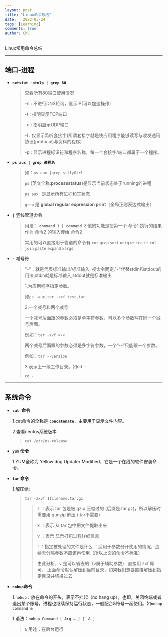 ```yaml
---
layout: post
title: "Linux命令总结"
date:   2022-03-24
tags: [Learning]
comments: true
author: Chu
---
```


Linux常用命令总结

<!-- more -->


---
## 端口-进程

- **`netstat -ntulp | grep 80`**

  > 查看所有80端口使用情况  
  >
  > -n : 不进行DNS轮询，显示IP(可以加速操作)
  >
  > -t : 指明显示TCP端口 
  >
  > -u : 指明显示UDP端口 
  >
  > -l : 仅显示监听套接字(所谓套接字就是使应用程序能够读写与收发通讯协议(protocol)与资料的程序) 
  >
  > -p : 显示进程标识符和程序名称，每一个套接字/端口都属于一个程序。 

- **`ps aux | grep 进程名`**

  > 如：`ps aux |grep sillyGirl`
  >
  > `ps` (英文全称:**processstatus**)是显示当前状态处于running的进程
  >
  > `ps aux ` 是显示所有进程和其状态
  >
  > `grep` 是 **global regular expression print**（全局正则表达式输出）

- **`|`**   竖线管道命令

  > 用法： **`command 1 | command 2`** 他的功能是把第一个 命令1 执行的结果作为 命令2 的输入传给 命令2
  >
  > 常用的可以直接用于管道的命令有 `cut` `grep` `sort` `uniq` `wc` `tee` `tr` `col` `join` `paste` `expand` `xargs`

- **`-`**  减号符

  > "-"：就是代表标准输出/标准输入, 视命令而定."-"代替stdin和stdout的用法,stdin就是标准输入,stdout就是标准输出
  >
  > 1.为应用程序指定参数。
  >
  > 如`ps -aux,tar -zxf test.tar`
  >
  > 2.一个减号和两个减号
  >
  > 一个减号后面跟的参数必须是单字符参数，可以多个参数写在同一个减号后面。
  >
  > 例如：`tar -xvf ×××`
  >
  > 两个减号后面跟的参数必须是多字符参数，一个“--”只能跟一个参数。
  >
  > 例如：`tar --version`
  >
  > 3 表示上一级工作目录。如cd -
  >
  > `cd -`

---

## 系统命令
- **`cat `命令**

  1.cat命令的全称是 **`concatenate`**，主要用于显示文件内容。

  2.查看centos系统版本

  > `cat /etc/os-release`

- **`yum` 命令**

  1.YUM全称为 Yellow dog Updater Modified，它是一个在线的软件安装命令。

- **`tar` 命令**

  1.解压缩:

  > `tar -zxvf 1filename.tar.gz`
  >
  > > z ：表示 tar 包是被 gzip 压缩过的 (后缀是.tar.gz)，所以解压时需要用 gunzip 解压 (.tar不需要) 
  > >
  > > x ：表示 从 tar 包中把文件提取出来
  > >
  > > v ：表示 显示打包过程详细信息 
  > >
  > > f ：指定被处理的文件是什么 ：适用于参数分开使用的情况，连续无分隔参数不应该再使用（所以上面的命令不标准） 
  > >
  > > 由此分析，v 是可以省去的（v属于辅助参数） 直接用 zxf 即可， 上面命令默认解压到当前目录，如果我们想要直接解压到指定目录并切换过去

- **`nohup`命令**

  1.`nohup`：放在命令的开头，表示不挂起（no hang up），也即，关闭终端或者退出某个账号，进程也继续保持运行状态，一般配合&符号一起使用。如`nohup command &`

  1.语法：`nohup Command [ Arg … ] [　& ]`

  > `&` 用途：在后台运行
